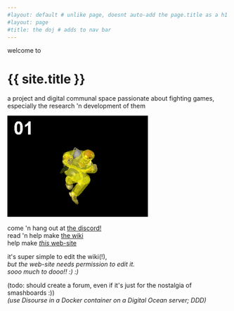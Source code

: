 ```yaml
---
#layout: default # unlike page, doesnt auto-add the page.title as a h1
#layout: page
#title: the doj # adds to nav bar
---
```

welcome to
# {{ site.title }}
a project and digital communal space passionate about fighting games,  
especially the research 'n development of them

![](knee-animation-hitbox.gif?raw=true)

come 'n hang out at [the discord!](https://discord.gg/FtAQws9)  
read 'n help make [the wiki](https://github.com/Rahil627/fighting-game-anarchy/wiki)  
help make [*this* web-site](https://github.com/Rahil627/fighting-game-anarchy)

it's super simple to edit the wiki(!),  
*but the web-site needs permission to edit it.  
sooo much to dooo!! :) :)*

(todo: should create a forum, even if it's just for the nostalgia of smashboards :))   
*(use Disourse in a Docker container on a Digital Ocean server; DDD)*  
